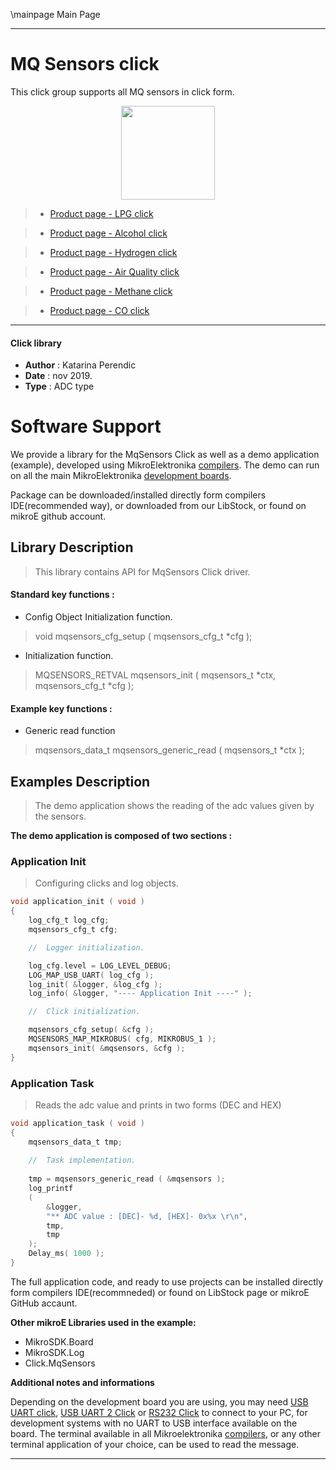 \mainpage Main Page
  
---
# MQ Sensors click

This click group supports all MQ sensors in click form.

<p align="center">
  <img src="https://download.mikroe.com/images/click_for_ide/grupe/mq-sensor-click-group.png" height=150px>
</p>

> - [Product page - LPG click](https://www.mikroe.com/lpg-click)

> - [Product page - Alcohol click](https://www.mikroe.com/alcohol-click)

> - [Product page - Hydrogen click](https://www.mikroe.com/hydrogen-click)

> - [Product page - Air Quality click](https://www.mikroe.com/air-quality-click)

> - [Product page - Methane click](https://www.mikroe.com/methane-click)

> - [Product page - CO click](https://www.mikroe.com/co-click)

---

#### Click library 

- **Author**        : Katarina Perendic
- **Date**          : nov 2019.
- **Type**          : ADC type


# Software Support

We provide a library for the MqSensors Click 
as well as a demo application (example), developed using MikroElektronika 
[compilers](https://shop.mikroe.com/compilers). 
The demo can run on all the main MikroElektronika [development boards](https://shop.mikroe.com/development-boards).

Package can be downloaded/installed directly form compilers IDE(recommended way), or downloaded from our LibStock, or found on mikroE github account. 

## Library Description

> This library contains API for MqSensors Click driver.

#### Standard key functions :

- Config Object Initialization function.
> void mqsensors_cfg_setup ( mqsensors_cfg_t *cfg ); 
 
- Initialization function.
> MQSENSORS_RETVAL mqsensors_init ( mqsensors_t *ctx, mqsensors_cfg_t *cfg );

#### Example key functions :

- Generic read function
> mqsensors_data_t mqsensors_generic_read ( mqsensors_t *ctx );

## Examples Description

> The demo application shows the reading of the adc 
> values given by the sensors.

**The demo application is composed of two sections :**

### Application Init 

> Configuring clicks and log objects.

```c
void application_init ( void )
{
    log_cfg_t log_cfg;
    mqsensors_cfg_t cfg;

    //  Logger initialization.

    log_cfg.level = LOG_LEVEL_DEBUG;
    LOG_MAP_USB_UART( log_cfg );
    log_init( &logger, &log_cfg );
    log_info( &logger, "---- Application Init ----" );

    //  Click initialization.

    mqsensors_cfg_setup( &cfg );
    MQSENSORS_MAP_MIKROBUS( cfg, MIKROBUS_1 );
    mqsensors_init( &mqsensors, &cfg );
}
```

### Application Task

> Reads the adc value and prints in two forms (DEC and HEX)

```c
void application_task ( void )
{
    mqsensors_data_t tmp;
    
    //  Task implementation.
    
    tmp = mqsensors_generic_read ( &mqsensors );
    log_printf
    ( 
        &logger, 
        "** ADC value : [DEC]- %d, [HEX]- 0x%x \r\n", 
        tmp, 
        tmp
    );
    Delay_ms( 1000 );
}
```

The full application code, and ready to use projects can be  installed directly form compilers IDE(recommneded) or found on LibStock page or mikroE GitHub accaunt.

**Other mikroE Libraries used in the example:** 

- MikroSDK.Board
- MikroSDK.Log
- Click.MqSensors

**Additional notes and informations**

Depending on the development board you are using, you may need 
[USB UART click](https://shop.mikroe.com/usb-uart-click), 
[USB UART 2 Click](https://shop.mikroe.com/usb-uart-2-click) or 
[RS232 Click](https://shop.mikroe.com/rs232-click) to connect to your PC, for 
development systems with no UART to USB interface available on the board. The 
terminal available in all Mikroelektronika 
[compilers](https://shop.mikroe.com/compilers), or any other terminal application 
of your choice, can be used to read the message.



---
